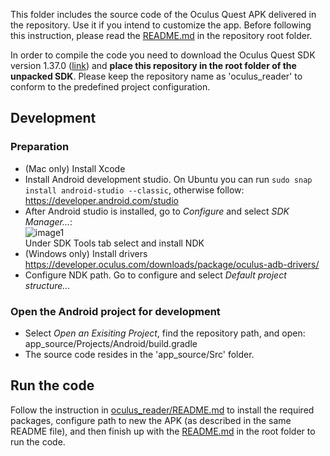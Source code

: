 This folder includes the source code of the Oculus Quest APK delivered in the repository. Use it if you intend to customize the app. Before following this instruction, please read the [README.md](../README.md) in the repository root folder.

In order to compile the code you need to download the Oculus Quest SDK version 1.37.0 ([link](https://developer.oculus.com/downloads/package/oculus-mobile-sdk/1.37.0/)) and **place this repository in the root folder of the unpacked SDK**. Please keep the repository name as 'oculus_reader' to conform to the predefined project configuration.

## Development

### Preparation

- (Mac only) Install Xcode
- Install Android development studio. On Ubuntu you can run `sudo snap install android-studio --classic`, otherwise follow: <https://developer.android.com/studio>
- After Android studio is installed, go to *Configure* and select *SDK Manager...*:  
    ![image1](https://user-images.githubusercontent.com/14967831/106551452-244b0600-64ca-11eb-8525-0bd447fb6ea8.png)  
 Under SDK Tools tab select and install NDK
- (Windows only) Install drivers https://developer.oculus.com/downloads/package/oculus-adb-drivers/ 
- Configure NDK path. Go to configure and select *Default project structure...*

### Open the Android project for development

- Select *Open an Exisiting Project*, find the repository path, and open: app_source/Projects/Android/build.gradle
- The source code resides in the 'app_source/Src' folder.

## Run the code

Follow the instruction in [oculus_reader/README.md](../oculus_reader/README.md) to install the required packages, configure path to new the APK (as described in the same README file), and then finish up with the [README.md](../README.md) in the root folder to run the code.
